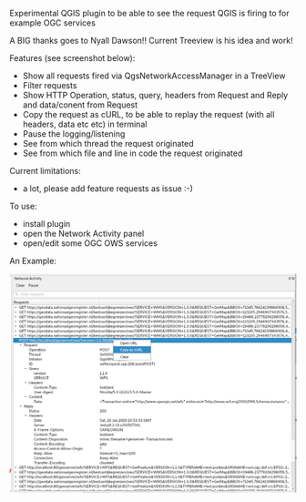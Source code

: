 Experimental QGIS plugin to be able to see the request QGIS is firing to for example OGC services

A BIG thanks goes to Nyall Dawson!! Current Treeview is his idea and work!

Features (see screenshot below):
- Show all requests fired via QgsNetworkAccessManager in a TreeView
- Filter requests
- Show HTTP Operation, status, query, headers from Request and Reply and data/conent from Request
- Copy the request as cURL, to be able to replay the request (with all headers, data etc etc) in terminal
- Pause the logging/listening
- See from which thread the request originated
- See from which file and line in code the request originated

Current limitations:
- a lot, please add feature requests as issue :-)

To use:
- install plugin
- open the Network Activity panel
- open/edit some OGC OWS services

An Example:

![Example Log](/img/curllog.png)